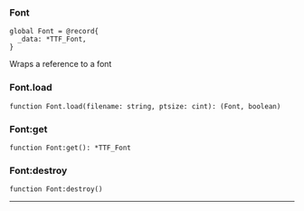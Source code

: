 ### Font

```nelua
global Font = @record{
  _data: *TTF_Font,
}
```

Wraps a reference to a font

### Font.load

```nelua
function Font.load(filename: string, ptsize: cint): (Font, boolean)
```



### Font:get

```nelua
function Font:get(): *TTF_Font
```



### Font:destroy

```nelua
function Font:destroy()
```



---
